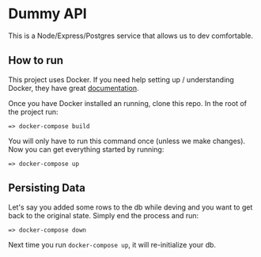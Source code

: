 # Dummy API

This is a Node/Express/Postgres service that allows us to dev comfortable. 

## How to run

This project uses Docker. If you need help setting up / understanding Docker, they have great [documentation](https://docs.docker.com/get-started/).

Once you have Docker installed an running, clone this repo. In the root of the project run:

```
=> docker-compose build
```

You will only have to run this command once (unless we make changes). Now you can get everything started by running:

```
=> docker-compose up 
```

## Persisting Data

Let's say you added some rows to the db while deving and you want to get back to the original state. Simply end the process and run:

```
=> docker-compose down
```

Next time you run `docker-compose up`, it will re-initialize your db. 